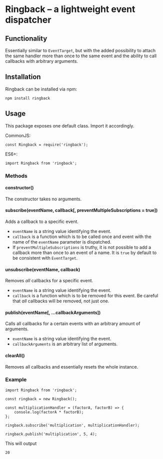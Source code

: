 # Ringback – a lightweight event dispatcher

## Functionality

Essentially similar to `EventTarget`, but with the added possibility to attach the same handler more than once to the same event and the ability to call callbacks with arbitrary arguments.

## Installation

Ringback can be installed via npm:
```
npm install ringback
```
## Usage
This package exposes one default class. Import it accordingly.

CommonJS:
```
const Ringback = require('ringback');
```
ES6+:
```
import Ringback from 'ringback';
```

### Methods
#### constructor()

The constructor takes no arguments.
#### subscribe(eventName, callback[, preventMultipleSubscriptions = true])
Adds a callback to a specific event.
* `eventName` is a string value identifying the event.
* `callback` is a function which is to be called once and event with the name of the `eventName` parameter is dispatched.
* If `preventMultipleSubscriptions` is truthy, it is not possible to add a callback more than once to an event of a name. It is `true` by default to be consistent with `EventTarget`.

#### unsubscribe(eventName, callback)
Removes *all* callbacks for a specific event.
* `eventName` is a string value identifying the event.
* `callback` is a function which is to be removed for this event. Be careful that *all* callbacks will be removed, not just one.

#### publish(eventName[, ...callbackArguments])
Calls all callbacks for a certain events with an arbitrary amount of arguments.
* `eventName` is a string value identifying the event.
* `callbackArguments` is an arbitrary list of arguments.

#### clearAll()
Removes all callbacks and essentially resets the whole instance.

### Example
```
import Ringback from 'ringback';

const ringback = new Ringback();

const multiplicationHandler = (factorA, factorB) => {
    console.log(factorA * factorB);
};

ringback.subscribe('multiplication', multiplicationHandler);

ringback.publish('multiplication', 5, 4);
```
This will output 
```
20
```